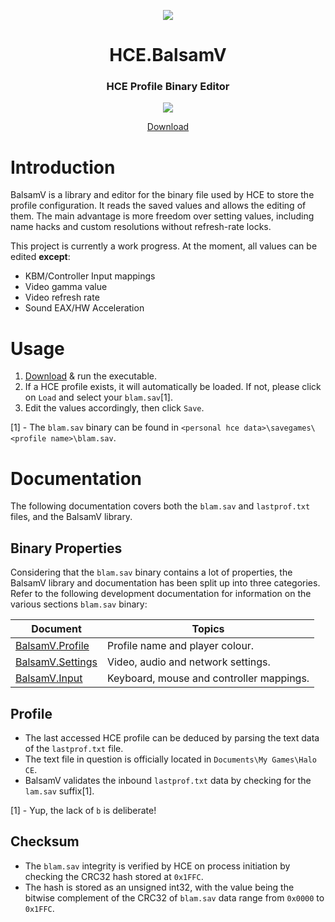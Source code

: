 <html>
    <p align="center">
        <img src="https://user-images.githubusercontent.com/10241434/48844282-52a20680-edd4-11e8-8dd4-80036c26ca6e.png">
    <p>
    <h1 align="center">
        HCE.BalsamV
    </h1>
    <h3 align="center">
        HCE Profile Binary Editor
    </h3>
    <p align="center">
        <img src="https://user-images.githubusercontent.com/10241434/48846120-39e81f80-edd9-11e8-930a-f91f1b62689a.png">
    <p>
    <p align="center">
        <a href="https://github.com/yumiris/HCE.BalsamV/releases/latest">
            Download
        </a>
    </p>
</html>

# Introduction

BalsamV is a library and editor for the binary file used by HCE to store the
profile configuration. It reads the saved values and allows the editing of them.
The main advantage is more freedom over setting values, including name hacks and
custom resolutions without refresh-rate locks.

This project is currently a work progress. At the moment, all values can be
edited **except**:

- KBM/Controller Input mappings
- Video gamma value
- Video refresh rate
- Sound EAX/HW Acceleration

# Usage

1. [Download](https://github.com/yumiris/HCE.BalsamV/releases/latest) & run the
   executable.
2. If a HCE profile exists, it will automatically be loaded. If not, please
   click on `Load` and select your `blam.sav`[1].
3. Edit the values accordingly, then click `Save`.

[1] - The `blam.sav` binary can be found in `<personal hce
data>\savegames\<profile name>\blam.sav`.

# Documentation

The following documentation covers both the `blam.sav` and `lastprof.txt` files,
and the BalsamV library.

## Binary Properties

Considering that the `blam.sav` binary contains a lot of properties, the BalsamV
library and documentation has been split up into three categories. Refer to the
following development documentation for information on the various sections
`blam.sav` binary:

| Document                              | Topics                                   |
| ------------------------------------- | ---------------------------------------- |
| [BalsamV.Profile](./doc/profile.md)   | Profile name and player colour.          |
| [BalsamV.Settings](./doc/settings.md) | Video, audio and network settings.       |
| [BalsamV.Input](./doc/input.md)       | Keyboard, mouse and controller mappings. |

## Profile

- The last accessed HCE profile can be deduced by parsing the text data of the
  `lastprof.txt` file.
- The text file in question is officially located in `Documents\My Games\Halo
  CE`.
- BalsamV validates the inbound `lastprof.txt` data by checking for the `
  lam.sav` suffix[1].

[1] - Yup, the lack of `b` is deliberate!

## Checksum

- The `blam.sav` integrity is verified by HCE on process initiation by checking
  the CRC32 hash stored at `0x1FFC`.
- The hash is stored as an unsigned int32, with the value being the bitwise
  complement of the CRC32 of `blam.sav` data range from `0x0000` to `0x1FFC`.